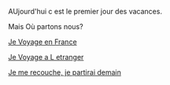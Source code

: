 AUjourd'hui c est le premier jour des vacances.

Mais Où partons nous?

[Je Voyage en France](france/france.md)

[Je Voyage a L etranger](etranger/etranger.md)

[Je me recouche, je partirai demain](recouche.md)
